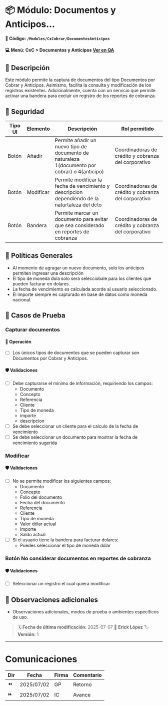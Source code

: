 # 📦 Módulo: Documentos y Anticipos...
#### 📁 **Código:** `/Modules/CxCobrar/DocumentosAnticipos`
#### 💻 **Menú:** CxC > Documentos y Anticipos [Ver en QA](http://192.168.2.16:1089/app/cxc/doc-ant-cxc)

## 📝 Descripción
Este módulo permite la captura de documentos del tipo Documentos por Cobrar y Anticipos. Asimismo, facilita la consulta y modificación de los registros existentes. Adicionalmente, cuenta con un servicio que permite activar una bandera para excluir un registro de los reportes de cobranza.

## 🔐 Seguridad
| Tipo UI | Elemento          | Descripción                    | Rol permitido |
|---------|-------------------|--------------------------------|----------------|
| Botón   | Añadir      | Permite añadir un nuevo tipo de documento de naturaleza 1(documento por cobrar) o 4(anticipo) | Coordinadoras de crédito y cobranza del corporativo |
| Botón   | Modificar   | Permite  modificar la fecha de vencimiento y descripcion dependiendo de la naturtaleza del dcto | Coordinadoras de crédito y cobranza del corporativo |
| Botón   | Bandera    | Permite marcar un documento para evitar que sea considerado en reportes de cobranza | Coordinadoras de crédito y cobranza del corporativo |

## 💼 Políticas Generales
- Al momento de agragar un nuevo documento, solo los anticipos permiten ingresar una descripción
- El tipo de moneda dola solo será selecciobale para los clientes que pueden facturar en dolares.
- La fecha de vencimiento es calculada acorde al usuario seleccionado.
- El importe siempre es capturado en base de datos como moneda nacional.

## 🧪 Casos de Prueba

### Capturar documentos
#### 💼 Operación
- [ ] Los únicos tipos de documentos que se pueden capturar son Documentos por Cobrar y Anticipos.
#### 🛡️ Validaciones
- [ ] Debe capturarse el mínimo de información, requiriendo los campos:
    - Documento
    - Concepto
    - Referencia
    - Cliente
    - Tipo de moneda
    - importe
    - descripcion
- [ ] Se debe seleccionar un cliente para el calculo de la fecha de vencimiento
- [ ] Se debe seleccionar un documento para mostrar la fecha de vencimiento sugerida

### Modificar
#### 🛡️ Validaciones
- [ ] No se permite modificar los siguientes campos:
    - Documento
    - Concepto
    - Folio del documento
    - Fecha del documento
    - Referencia
    - Cliente
    - Tipo de moneda
    - Valor dólar actual
    - Importe
    - Saldo actual
- [ ] Si el usuario tiene la bandera para facturar dolares:
    - Puedes seleccionar el tipo de moneda dólar

### Botón No considerar documentos en reportes de cobranza
#### 🛡️ Validaciones
- [ ] Seleccionar un registro el cual quiera modificar

## 📎 Observaciones adicionales
- Observaciones adicionales, modos de prueba o ambientes específicos de uso.

> 🗓️ **Fecha de última modificación:** 2025-07-07
> 👤 **Erick López**
> 🏷️ **Versión:** 1

---
# Comunicaciones
|Dir|Fecha       |Firma|Comentario                    |
|---|------------|-----|------------------------------|
|⏪| 2025/07/02 | GP |Retorno|
|⏩| 2025/07/02 | IC |Avance|
